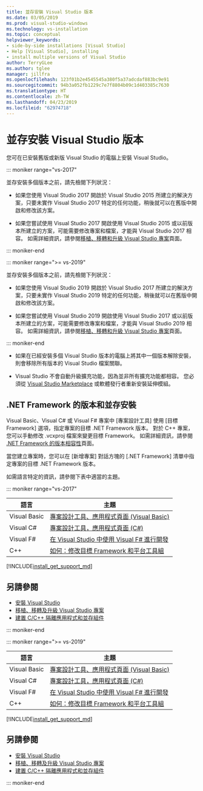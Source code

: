 ```yaml
---
title: 並存安裝 Visual Studio 版本
ms.date: 03/05/2019
ms.prod: visual-studio-windows
ms.technology: vs-installation
ms.topic: conceptual
helpviewer_keywords:
- side-by-side installations [Visual Studio]
- Help [Visual Studio], installing
- install multiple versions of Visual Studio
author: TerryGLee
ms.author: tglee
manager: jillfra
ms.openlocfilehash: 123f01b2e4545545a380f5a37adcdaf883bc9e91
ms.sourcegitcommit: 94b3a052fb1229c7e7f8804b09c1d403385c7630
ms.translationtype: HT
ms.contentlocale: zh-TW
ms.lasthandoff: 04/23/2019
ms.locfileid: "62974718"
---
```

# <a name="install-visual-studio-versions-side-by-side"></a>並存安裝 Visual Studio 版本

您可在已安裝舊版或新版 Visual Studio 的電腦上安裝 Visual Studio。

::: moniker range="vs-2017"

並存安裝多個版本之前，請先檢閱下列狀況：

* 如果您使用 Visual Studio 2017 開啟於 Visual Studio 2015 所建立的解決方案，只要未實作 Visual Studio 2017 特定的任何功能，稍後就可以在舊版中開啟和修改該方案。

* 如果您嘗試使用 Visual Studio 2017 開啟使用 Visual Studio 2015 或以前版本所建立的方案，可能需要修改專案和檔案，才能與 Visual Studio 2017 相容。 如需詳細資訊，請參閱[移植、移轉和升級 Visual Studio 專案](../porting/port-migrate-and-upgrade-visual-studio-projects.md?view=vs-2017)頁面。

::: moniker-end

::: moniker range=">= vs-2019"

並存安裝多個版本之前，請先檢閱下列狀況：

* 如果您使用 Visual Studio 2019 開啟於 Visual Studio 2017 所建立的解決方案，只要未實作 Visual Studio 2019 特定的任何功能，稍後就可以在舊版中開啟和修改該方案。

* 如果您嘗試使用 Visual Studio 2019 開啟使用 Visual Studio 2017 或以前版本所建立的方案，可能需要修改專案和檔案，才能與 Visual Studio 2019 相容。 如需詳細資訊，請參閱[移植、移轉和升級 Visual Studio 專案](../porting/port-migrate-and-upgrade-visual-studio-projects.md)頁面。

::: moniker-end

* 如果在已經安裝多個 Visual Studio 版本的電腦上將其中一個版本解除安裝，則會移除所有版本的 Visual Studio 檔案關聯。

* Visual Studio 不會自動升級擴充功能，因為並非所有擴充功能都相容。 您必須從 [Visual Studio Marketplace](http://go.microsoft.com/fwlink/?LinkId=178891) 或軟體發行者重新安裝延伸模組。

## <a name="net-framework-versions-and-side-by-side-installations"></a>.NET Framework 的版本和並存安裝

Visual Basic、Visual C# 或 Visual F# 專案中 [專案設計工具]  使用 [目標 Framework]  選項，指定專案的目標 .NET Framework 版本。 對於 C++ 專案，您可以手動修改 .vcxproj 檔案來變更目標 Framework。 如需詳細資訊，請參閱 [.NET Framework 的版本相容性](/dotnet/framework/migration-guide/version-compatibility)頁面。

當您建立專案時，您可以在 [新增專案]  對話方塊的 [.NET Framework]  清單中指定專案的目標 .NET Framework 版本。

如需語言特定的資訊，請參閱下表中適當的主題。

::: moniker range="vs-2017"

| 語言 | 主題 |
|--------------|-----------|
| Visual Basic | [專案設計工具、應用程式頁面 (Visual Basic)](../ide/reference/application-page-project-designer-visual-basic.md?view=vs-2017) |
| Visual C# | [專案設計工具，應用程式頁面 (C#)](../ide/reference/application-page-project-designer-csharp.md?view=vs-2017) |
| Visual F# | [在 Visual Studio 中使用 Visual F# 進行開發](../ide/fsharp-visual-studio.md?view=vs-2017) |
|C++ | [如何：修改目標 Framework 和平台工具組](/cpp/build/how-to-modify-the-target-framework-and-platform-toolset/) |

[!INCLUDE[install_get_support_md](includes/install_get_support_md.md)]

## <a name="see-also"></a>另請參閱

* [安裝 Visual Studio](install-visual-studio.md?view=vs-2017)
* [移植、移轉及升級 Visual Studio 專案](../porting/port-migrate-and-upgrade-visual-studio-projects.md?view=vs-2017)
* [建置 C/C++ 隔離應用程式和並存組件](/cpp/build/building-c-cpp-isolated-applications-and-side-by-side-assemblies/)

::: moniker-end

::: moniker range=">= vs-2019"

| 語言 | 主題 |
|--------------|-----------|
| Visual Basic | [專案設計工具、應用程式頁面 (Visual Basic)](../ide/reference/application-page-project-designer-visual-basic.md) |
| Visual C# | [專案設計工具，應用程式頁面 (C#)](../ide/reference/application-page-project-designer-csharp.md) |
| Visual F# | [在 Visual Studio 中使用 Visual F# 進行開發](../ide/fsharp-visual-studio.md) |
| C++ | [如何：修改目標 Framework 和平台工具組](/cpp/build/how-to-modify-the-target-framework-and-platform-toolset/) |

[!INCLUDE[install_get_support_md](includes/install_get_support_md.md)]

## <a name="see-also"></a>另請參閱

* [安裝 Visual Studio](install-visual-studio.md)
* [移植、移轉及升級 Visual Studio 專案](../porting/port-migrate-and-upgrade-visual-studio-projects.md)
* [建置 C/C++ 隔離應用程式和並存組件](/cpp/build/building-c-cpp-isolated-applications-and-side-by-side-assemblies/)

::: moniker-end